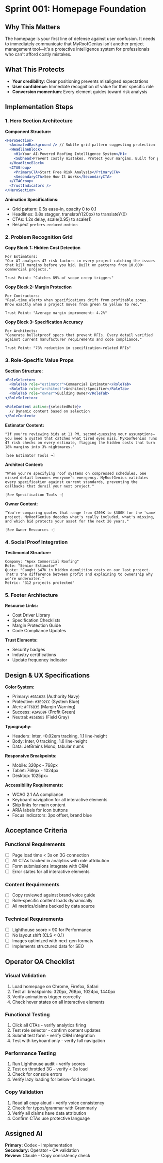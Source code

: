# Sprint 001: Homepage Foundation

## Why This Matters
The homepage is your first line of defense against user confusion. It needs to immediately communicate that MyRoofGenius isn't another project management tool—it's a protective intelligence system for professionals who can't afford costly mistakes.

## What This Protects
- **Your credibility**: Clear positioning prevents misaligned expectations
- **User confidence**: Immediate recognition of value for their specific role
- **Conversion momentum**: Every element guides toward risk analysis

## Implementation Steps

### 1. Hero Section Architecture

**Component Structure:**
```jsx
<HeroSection>
  <AnimatedBackground /> // Subtle grid pattern suggesting protection
  <HeadlineBlock>
    <H1>Your AI-Powered Roofing Intelligence System</H1>
    <Subhead>Prevent costly mistakes. Protect your margins. Built for professionals who can't afford to guess.</Subhead>
  </HeadlineBlock>
  <CTAGroup>
    <PrimaryCTA>Start Free Risk Analysis</PrimaryCTA>
    <SecondaryCTA>See How It Works</SecondaryCTA>
  </CTAGroup>
  <TrustIndicators />
</HeroSection>
```

**Animation Specifications:**
- Grid pattern: 0.5s ease-in, opacity 0 to 0.1
- Headlines: 0.8s stagger, translateY(20px) to translateY(0)
- CTAs: 1.2s delay, scale(0.95) to scale(1)
- Respect `prefers-reduced-motion`

### 2. Problem Recognition Grid

**Copy Block 1: Hidden Cost Detection**
```
For Estimators:
"Our AI analyzes 47 risk factors in every project—catching the issues that kill margins before you bid. Built on patterns from 10,000+ commercial projects."

Trust Point: "Catches 89% of scope creep triggers"
```

**Copy Block 2: Margin Protection**
```
For Contractors:
"Real-time alerts when specifications drift from profitable zones. Know exactly when a project moves from green to yellow to red."

Trust Point: "Average margin improvement: 4.2%"
```

**Copy Block 3: Specification Accuracy**
```
For Architects:
"Generate bulletproof specs that prevent RFIs. Every detail verified against current manufacturer requirements and code compliance."

Trust Point: "73% reduction in specification-related RFIs"
```

### 3. Role-Specific Value Props

**Section Structure:**
```jsx
<RoleSelector>
  <RoleTab role="estimator">Commercial Estimator</RoleTab>
  <RoleTab role="architect">Architect/Specifier</RoleTab>
  <RoleTab role="owner">Building Owner</RoleTab>
</RoleSelector>

<RoleContent active={selectedRole}>
  // Dynamic content based on selection
</RoleContent>
```

**Estimator Content:**
```
"If you're reviewing bids at 11 PM, second-guessing your assumptions—you need a system that catches what tired eyes miss. MyRoofGenius runs 47 risk checks on every estimate, flagging the hidden costs that turn 18% margins into 3% nightmares."

[See Estimator Tools →]
```

**Architect Content:**
```
"When you're specifying roof systems on compressed schedules, one missed detail becomes everyone's emergency. MyRoofGenius validates every specification against current standards, preventing the callbacks that derail your next project."

[See Specification Tools →]
```

**Owner Content:**
```
"You're comparing quotes that range from $200K to $380K for the 'same' project. MyRoofGenius decodes what's really included, what's missing, and which bid protects your asset for the next 20 years."

[See Owner Resources →]
```

### 4. Social Proof Integration

**Testimonial Structure:**
```
Company: "Apex Commercial Roofing"
Role: "Senior Estimator"
Quote: "Caught $47K in hidden demolition costs on our last project. That's the difference between profit and explaining to ownership why we're underwater."
Metric: "312 projects protected"
```

### 5. Footer Architecture

**Resource Links:**
- Cost Driver Library
- Specification Checklists
- Margin Protection Guide
- Code Compliance Updates

**Trust Elements:**
- Security badges
- Industry certifications
- Update frequency indicator

## Design & UX Specifications

**Color System:**
- Primary: `#0A1628` (Authority Navy)
- Protective: `#3E92CC` (System Blue)  
- Alert: `#FF6B35` (Margin Warning)
- Success: `#2A9D8F` (Profit Green)
- Neutral: `#E5E5E5` (Field Gray)

**Typography:**
- Headers: Inter, -0.02em tracking, 1.1 line-height
- Body: Inter, 0 tracking, 1.6 line-height
- Data: JetBrains Mono, tabular nums

**Responsive Breakpoints:**
- Mobile: 320px - 768px
- Tablet: 769px - 1024px
- Desktop: 1025px+

**Accessibility Requirements:**
- WCAG 2.1 AA compliance
- Keyboard navigation for all interactive elements
- Skip links for main content
- ARIA labels for icon buttons
- Focus indicators: 3px offset, brand blue

## Acceptance Criteria

### Functional Requirements
- [ ] Page load time < 3s on 3G connection
- [ ] All CTAs tracked in analytics with role attribution
- [ ] Form submissions integrate with CRM
- [ ] Error states for all interactive elements

### Content Requirements
- [ ] Copy reviewed against brand voice guide
- [ ] Role-specific content loads dynamically
- [ ] All metrics/claims backed by data source

### Technical Requirements
- [ ] Lighthouse score > 90 for Performance
- [ ] No layout shift (CLS < 0.1)
- [ ] Images optimized with next-gen formats
- [ ] Implements structured data for SEO

## Operator QA Checklist

### Visual Validation
1. Load homepage on Chrome, Firefox, Safari
2. Test all breakpoints: 320px, 768px, 1024px, 1440px
3. Verify animations trigger correctly
4. Check hover states on all interactive elements

### Functional Testing
1. Click all CTAs - verify analytics firing
2. Test role selector - confirm content updates
3. Submit test form - verify CRM integration
4. Test with keyboard only - verify full navigation

### Performance Testing
1. Run Lighthouse audit - verify scores
2. Test on throttled 3G - verify < 3s load
3. Check for console errors
4. Verify lazy loading for below-fold images

### Copy Validation
1. Read all copy aloud - verify voice consistency
2. Check for typos/grammar with Grammarly
3. Verify all claims have data attribution
4. Confirm CTAs use protective language

## Assigned AI

**Primary:** Codex - Implementation  
**Secondary:** Operator - QA validation  
**Review:** Claude - Copy consistency check